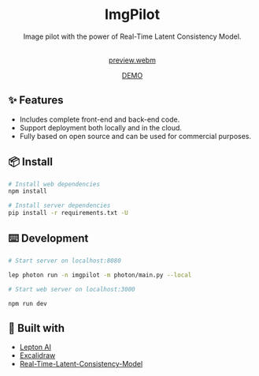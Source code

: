 <div align="center">
<h1 align="center">ImgPilot</h1>

Image pilot with the power of Real-Time Latent Consistency Model.
<br/>
<br/>


[preview.webm](https://github.com/leptonai/imgpilot/assets/1506722/673ffa1b-e680-4f69-b219-31b5265e1cb4)



[DEMO](https://imgpilot.com/)
</div>

## ✨ Features

- Includes complete front-end and back-end code.
- Support deployment both locally and in the cloud.
- Fully based on open source and can be used for commercial purposes.


## 📦 Install

```bash
# Install web dependencies
npm install

# Install server dependencies
pip install -r requirements.txt -U
```

## ⌨️ Development

```bash
# Start server on localhost:8080

lep photon run -n imgpilot -m photon/main.py --local
```

```bash
# Start web server on localhost:3000

npm run dev
```



## 🔗 Built with

- [Lepton AI](https://github.com/leptonai/leptonai)
- [Excalidraw](https://github.com/excalidraw/excalidraw)
- [Real-Time-Latent-Consistency-Model](https://huggingface.co/spaces/radames/Real-Time-Latent-Consistency-Model)

